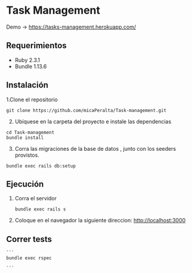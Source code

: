 # Task Management


 Demo -> https://tasks-management.herokuapp.com/

## Requerimientos 
  + Ruby 2.3.1
  + Bundle 1.13.6
  
  
## Instalación 

1.Clone el repositorio
 ```	
 git clone https://github.com/micaPeralta/Task-management.git

 ```
2. Ubíquese  en la carpeta del proyecto e instale las dependencias
 ```
 cd Task-management
 bundle install 
 
 ```
3. Corra las migraciones de la base de datos , junto con los seeders provistos.
 ```
 bundle exec rails db:setup

 ```

## Ejecución
1. Corra el servidor

	```
	bundle exec rails s

	```
2. Coloque en el navegador la siguiente direccion:  [http://localhost:3000](http://localhost:3000)

## Correr tests

	```
	bundle exec rspec 

	```

